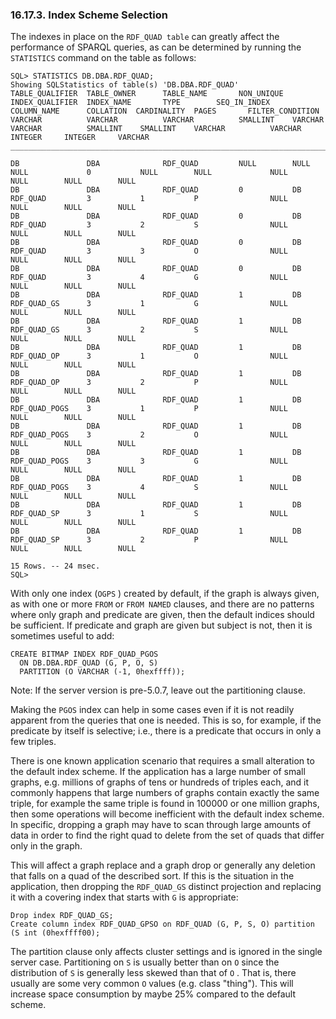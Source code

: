 <div>

<div>

<div>

<div>

### 16.17.3. Index Scheme Selection

</div>

</div>

</div>

The indexes in place on the `RDF_QUAD table` can greatly affect the
performance of SPARQL queries, as can be determined by running the
`STATISTICS` command on the table as follows:

``` programlisting
SQL> STATISTICS DB.DBA.RDF_QUAD;
Showing SQLStatistics of table(s) 'DB.DBA.RDF_QUAD'
TABLE_QUALIFIER  TABLE_OWNER      TABLE_NAME       NON_UNIQUE  INDEX_QUALIFIER  INDEX_NAME       TYPE        SEQ_IN_INDEX  COLUMN_NAME      COLLATION  CARDINALITY  PAGES       FILTER_CONDITION
VARCHAR          VARCHAR          VARCHAR          SMALLINT    VARCHAR          VARCHAR          SMALLINT    SMALLINT    VARCHAR          VARCHAR  INTEGER     INTEGER     VARCHAR
_______________________________________________________________________________

DB               DBA              RDF_QUAD         NULL        NULL             NULL             0           NULL        NULL             NULL     NULL        NULL        NULL
DB               DBA              RDF_QUAD         0           DB               RDF_QUAD         3           1           P                NULL     NULL        NULL        NULL
DB               DBA              RDF_QUAD         0           DB               RDF_QUAD         3           2           S                NULL     NULL        NULL        NULL
DB               DBA              RDF_QUAD         0           DB               RDF_QUAD         3           3           O                NULL     NULL        NULL        NULL
DB               DBA              RDF_QUAD         0           DB               RDF_QUAD         3           4           G                NULL     NULL        NULL        NULL
DB               DBA              RDF_QUAD         1           DB               RDF_QUAD_GS      3           1           G                NULL     NULL        NULL        NULL
DB               DBA              RDF_QUAD         1           DB               RDF_QUAD_GS      3           2           S                NULL     NULL        NULL        NULL
DB               DBA              RDF_QUAD         1           DB               RDF_QUAD_OP      3           1           O                NULL     NULL        NULL        NULL
DB               DBA              RDF_QUAD         1           DB               RDF_QUAD_OP      3           2           P                NULL     NULL        NULL        NULL
DB               DBA              RDF_QUAD         1           DB               RDF_QUAD_POGS    3           1           P                NULL     NULL        NULL        NULL
DB               DBA              RDF_QUAD         1           DB               RDF_QUAD_POGS    3           2           O                NULL     NULL        NULL        NULL
DB               DBA              RDF_QUAD         1           DB               RDF_QUAD_POGS    3           3           G                NULL     NULL        NULL        NULL
DB               DBA              RDF_QUAD         1           DB               RDF_QUAD_POGS    3           4           S                NULL     NULL        NULL        NULL
DB               DBA              RDF_QUAD         1           DB               RDF_QUAD_SP      3           1           S                NULL     NULL        NULL        NULL
DB               DBA              RDF_QUAD         1           DB               RDF_QUAD_SP      3           2           P                NULL     NULL        NULL        NULL

15 Rows. -- 24 msec.
SQL>
```

With only one index (`OGPS` ) created by default, if the graph is always
given, as with one or more `FROM` or `FROM NAMED` clauses, and there are
no patterns where only graph and predicate are given, then the default
indices should be sufficient. If predicate and graph are given but
subject is not, then it is sometimes useful to add:

``` programlisting
CREATE BITMAP INDEX RDF_QUAD_PGOS
  ON DB.DBA.RDF_QUAD (G, P, O, S)
  PARTITION (O VARCHAR (-1, 0hexffff));
```

Note: If the server version is pre-5.0.7, leave out the partitioning
clause.

Making the `PGOS` index can help in some cases even if it is not readily
apparent from the queries that one is needed. This is so, for example,
if the predicate by itself is selective; i.e., there is a predicate that
occurs in only a few triples.

There is one known application scenario that requires a small alteration
to the default index scheme. If the application has a large number of
small graphs, e.g. millions of graphs of tens or hundreds of triples
each, and it commonly happens that large numbers of graphs contain
exactly the same triple, for example the same triple is found in 100000
or one million graphs, then some operations will become inefficient with
the default index scheme. In specific, dropping a graph may have to scan
through large amounts of data in order to find the right quad to delete
from the set of quads that differ only in the graph.

This will affect a graph replace and a graph drop or generally any
deletion that falls on a quad of the described sort. If this is the
situation in the application, then dropping the `RDF_QUAD_GS` distinct
projection and replacing it with a covering index that starts with `G`
is appropriate:

``` programlisting
Drop index RDF_QUAD_GS;
Create column index RDF_QUAD_GPSO on RDF_QUAD (G, P, S, O) partition (S int (0hexffff00);
```

The partition clause only affects cluster settings and is ignored in the
single server case. Partitioning on `S` is usually better than on `O`
since the distribution of `S` is generally less skewed than that of `O`
. That is, there usually are some very common `O` values (e.g. class
"thing"). This will increase space consumption by maybe 25% compared to
the default scheme.

</div>
